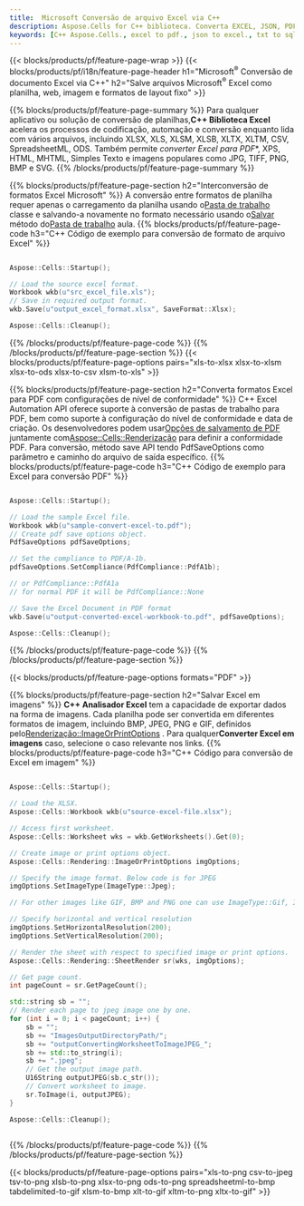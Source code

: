 ```yaml
---
title:  Microsoft Conversão de arquivo Excel via C++
description: Aspose.Cells for C++ biblioteca. Converta EXCEL, JSON, PDF, XML, HTML, TXT, TSV, CSV, SQL, JPG, PNG e mais formatos com apenas algumas linhas de código C++.
keywords: [C++ Aspose.Cells., excel to pdf., json to excel., txt to sql., csv to json., json to pdf., xml to excel and Convert files between various formats in C++]
---
```

{{< blocks/products/pf/feature-page-wrap >}}
{{< blocks/products/pf/i18n/feature-page-header h1="Microsoft<sup>&reg;</sup> Conversão de documento Excel via C++" h2="Salve arquivos Microsoft<sup>&reg;</sup> Excel como planilha, web, imagem e formatos de layout fixo" >}}

{{% blocks/products/pf/feature-page-summary %}}
 Para qualquer aplicativo ou solução de conversão de planilhas,**C++ Biblioteca Excel** acelera os processos de codificação, automação e conversão enquanto lida com vários arquivos, incluindo XLSX, XLS, XLSM, XLSB, XLTX, XLTM, CSV, SpreadsheetML, ODS. Também permite *converter Excel para PDF**, XPS, HTML, MHTML, Simples Texto e imagens populares como JPG, TIFF, PNG, BMP e SVG.
{{% /blocks/products/pf/feature-page-summary %}}

{{% blocks/products/pf/feature-page-section h2="Interconversão de formatos Excel Microsoft" %}}
 A conversão entre formatos de planilha requer apenas o carregamento da planilha usando o[Pasta de trabalho](https://reference.aspose.com/cells/cpp/aspose.cells/workbook/) classe e salvando-a novamente no formato necessário usando o[Salvar](https://reference.aspose.com/cells/cpp/aspose.cells/workbook/save/) método do[Pasta de trabalho](https://reference.aspose.com/cells/cpp/aspose.cells/workbook/) aula.
{{% blocks/products/pf/feature-page-code h3="C++ Código de exemplo para conversão de formato de arquivo Excel" %}}

```cpp

Aspose::Cells::Startup();

// Load the source excel format.
Workbook wkb(u"src_excel_file.xls");
// Save in required output format.
wkb.Save(u"output_excel_format.xlsx", SaveFormat::Xlsx);

Aspose::Cells::Cleanup();

```
{{% /blocks/products/pf/feature-page-code %}}
{{% /blocks/products/pf/feature-page-section %}}
{{< blocks/products/pf/feature-page-options pairs="xls-to-xlsx xlsx-to-xlsm xlsx-to-ods xlsx-to-csv xlsm-to-xls" >}}


{{% blocks/products/pf/feature-page-section h2="Converta formatos Excel para PDF com configurações de nível de conformidade" %}}
C++ Excel Automation API oferece suporte à conversão de pastas de trabalho para PDF, bem como suporte à configuração do nível de conformidade e data de criação. Os desenvolvedores podem usar[Opções de salvamento de PDF](https://reference.aspose.com/cells/cpp/aspose.cells/pdfsaveoptions/) juntamente com[Aspose::Cells::Renderização](https://reference.aspose.com/cells/cpp/aspose.cells.rendering/) para definir a conformidade PDF. Para conversão, método save API tendo PdfSaveOptions como parâmetro e caminho do arquivo de saída específico.
{{% blocks/products/pf/feature-page-code h3="C++ Código de exemplo para Excel para conversão PDF" %}}

```cpp

Aspose::Cells::Startup();

// Load the sample Excel file.
Workbook wkb(u"sample-convert-excel-to.pdf");
// Create pdf save options object.
PdfSaveOptions pdfSaveOptions;

// Set the compliance to PDF/A-1b.
pdfSaveOptions.SetCompliance(PdfCompliance::PdfA1b);

// or PdfCompliance::PdfA1a
// for normal PDF it will be PdfCompliance::None

// Save the Excel Document in PDF format
wkb.Save(u"output-converted-excel-workbook-to.pdf", pdfSaveOptions);

Aspose::Cells::Cleanup();

```
{{% /blocks/products/pf/feature-page-code %}}
{{% /blocks/products/pf/feature-page-section %}}

{{< blocks/products/pf/feature-page-options formats="PDF" >}}

{{% blocks/products/pf/feature-page-section h2="Salvar Excel em imagens" %}}
**C++ Analisador Excel** tem a capacidade de exportar dados na forma de imagens. Cada planilha pode ser convertida em diferentes formatos de imagem, incluindo BMP, JPEG, PNG e GIF, definidos pelo[Renderização::ImageOrPrintOptions](https://reference.aspose.com/cells/cpp/aspose.cells.rendering/imageorprintoptions/) . Para qualquer**Converter Excel em imagens** caso, selecione o caso relevante nos links.
{{% blocks/products/pf/feature-page-code h3="C++ Código para conversão de Excel em imagem" %}}

```cpp

Aspose::Cells::Startup();

// Load the XLSX.
Aspose::Cells::Workbook wkb(u"source-excel-file.xlsx");

// Access first worksheet.
Aspose::Cells::Worksheet wks = wkb.GetWorksheets().Get(0);

// Create image or print options object.
Aspose::Cells::Rendering::ImageOrPrintOptions imgOptions;

// Specify the image format. Below code is for JPEG
imgOptions.SetImageType(ImageType::Jpeg);

// For other images like GIF, BMP and PNG one can use ImageType::Gif, ImageType::Bmp and ImageType::Png respectively 

// Specify horizontal and vertical resolution
imgOptions.SetHorizontalResolution(200);
imgOptions.SetVerticalResolution(200);

// Render the sheet with respect to specified image or print options.
Aspose::Cells::Rendering::SheetRender sr(wks, imgOptions);

// Get page count.
int pageCount = sr.GetPageCount();

std::string sb = "";
// Render each page to jpeg image one by one.
for (int i = 0; i < pageCount; i++) {
	sb = ""; 
	sb += "ImagesOutputDirectoryPath/";
	sb += "outputConvertingWorksheetToImageJPEG_";
	sb += std::to_string(i);
	sb += ".jpeg";
	// Get the output image path.
	U16String outputJPEG(sb.c_str());
	// Convert worksheet to image.
	sr.ToImage(i, outputJPEG);
}

Aspose::Cells::Cleanup();
	
```
{{% /blocks/products/pf/feature-page-code %}}
{{% /blocks/products/pf/feature-page-section %}}

{{< blocks/products/pf/feature-page-options pairs="xls-to-png csv-to-jpeg tsv-to-png xlsb-to-png xlsx-to-png ods-to-png spreadsheetml-to-bmp tabdelimited-to-gif xlsm-to-bmp xlt-to-gif xltm-to-png xltx-to-gif" >}}
